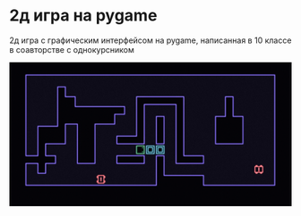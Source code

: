 # 2д игра на pygame

2д игра с графическим интерфейсом на pygame, написанная в 10 классе в соавторстве с однокурсником 

![img.png](data/buttons/img.png)